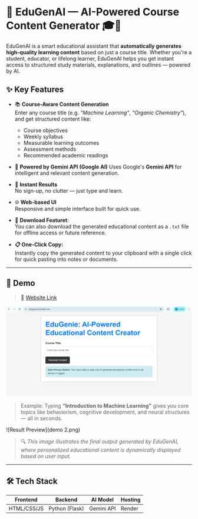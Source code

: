 # 🌟 EduGenAI — AI-Powered Course Content Generator 🎓🤖

EduGenAI is a smart educational assistant that **automatically generates high-quality learning content** based on just a course title. Whether you're a student, educator, or lifelong learner, EduGenAI helps you get instant access to structured study materials, explanations, and outlines — powered by AI.


## ✨ Key Features

- 📚 **Course-Aware Content Generation**  
  Enter any course title (e.g. _"Machine Learning"_, _"Organic Chemistry"_), and get structured content like:
  - Course objectives
  - Weekly syllabus
  - Measurable learning outcomes
  - Assessment methods
  - Recommended academic readings 


- 🤖 **Powered by Gemini API (Google AI)**
  Uses Google's **Gemini API** for intelligent and relevant content generation.

- 🚀 **Instant Results**  
  No sign-up, no clutter — just type and learn.

- 🌐 **Web-based UI**  
  Responsive and simple interface built for quick use.
  
- 💾 **Download Featuret**:  
You can also download the generated educational content as a `.txt` file for offline access or future reference.

- **📋 One-Click Copy:**  
  Instantly copy the generated content to your clipboard with a single click for quick pasting into notes or documents.

---

## 🧪 Demo

> 🔗 [Website Link](https://edugenai.onrender.com/)  

![Alt Text](demo.png) 
> Example: Typing **“Introduction to Machine Learning”** gives you core topics like behaviorism, cognitive development, and neural structures — all in seconds.


![Result Preview](demo 2.png)
> 🔍 *This image illustrates the final output generated by EduGenAI, where personalized educational content is dynamically displayed based on user input.*

---

## 🛠️ Tech Stack

| Frontend   | Backend       | AI Model  | Hosting |
|------------|---------------|-----------|---------|
| HTML/CSS/JS| Python (Flask)| Gemini API| Render  |


